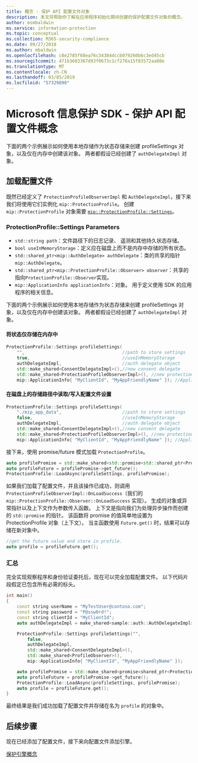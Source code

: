 ```yaml
---
title: 概念 - 保护 API 配置文件对象
description: 本文将帮助你了解在应用程序初始化期间创建的保护配置文件对象的概念。
author: msmbaldwin
ms.service: information-protection
ms.topic: conceptual
ms.collection: M365-security-compliance
ms.date: 09/27/2018
ms.author: mbaldwin
ms.openlocfilehash: c8e2785f68ea76c34384dccb079260b6c3ed45cb
ms.sourcegitcommit: 471b3683367d93f0673c1cf276a15f83572aa80e
ms.translationtype: MT
ms.contentlocale: zh-CN
ms.lasthandoff: 03/05/2019
ms.locfileid: "57329890"
---
```

# <a name="microsoft-information-protection-sdk---protection-api-profile-concepts"></a>Microsoft 信息保护 SDK - 保护 API 配置文件概念

下面的两个示例展示如何使用本地存储作为状态存储来创建 profileSettings 对象，以及仅在内存中创建该对象。 两者都假设已经创建了 `authDelegateImpl` 对象。

## <a name="load-a-profile"></a>加载配置文件

既然已经定义了 `ProtectionProfileObserverImpl` 和 `AuthDelegateImpl`，接下来我们将使用它们实例化 `mip::ProtectionProfile`。 创建 `mip::ProtectionProfile` 对象需要 [`mip::ProtectionProfile::Settings`](reference/class_mip_ProtectionProfile_settings.md)。

### <a name="protectionprofilesettings-parameters"></a>ProtectionProfile::Settings Parameters

- `std::string path`：文件路径下的日志记录、 遥测和其他持久状态存储。
- `bool useInMemoryStorage`：定义应在磁盘上而不是内存中存储的所有状态。
- `std::shared_ptr<mip::AuthDelegate> authDelegate`：类的共享的指针`mip::AuthDelegate`。
- `std::shared_ptr<mip::ProtectionProfile::Observer> observer`：共享的指向`ProtectionProfile::Observer`实现。
- `mip::ApplicationInfo applicationInfo`：对象。 用于定义使用 SDK 的应用程序的相关信息。

下面的两个示例展示如何使用本地存储作为状态存储来创建 profileSettings 对象，以及仅在内存中创建该对象。 两者都假设已经创建了 `authDelegateImpl` 对象。

#### <a name="store-state-in-memory-only"></a>将状态仅存储在内存中

```cpp
ProtectionProfile::Settings profileSettings(
    "",                                     //path to store settings
    true,                                   //useInMemoryStorage
    authDelegateImpl,                       //auth delegate object
    std::make_shared<ConsentDelegateImpl>(),//new consent delegate
    std::make_shared<ProtectionProfileObserverImpl>(), //new protection profile observer
    mip::ApplicationInfo{ "MyClientId", "MyAppFriendlyName" }); //ApplicationInfo object
```

#### <a name="readwrite-profile-settings-from-storage-path-on-disk"></a>在磁盘上的存储路径中读取/写入配置文件设置

```cpp
ProtectionProfile::Settings profileSettings(
    "./mip_app_data",                       //path to store settings
    false,                                  //useInMemoryStorage
    authDelegateImpl,                       //auth delegate object
    std::make_shared<ConsentDelegateImpl>(),//new consent delegate
    std::make_shared<ProtectionProfileObserverImpl>(), //new protection profile
    mip::ApplicationInfo{ "MyClientId", "MyAppFriendlyName" }); //ApplicationInfo object
```

接下来，使用 promise/future 模式加载 `ProtectionProfile`。

```cpp
auto profilePromise = std::make_shared<std::promise<std::shared_ptr<ProtectionProfile>>>();
auto profileFuture = profilePromise->get_future();
ProtectionProfile::LoadAsync(profileSettings, profilePromise);
```

如果我们加载了配置文件，并且该操作已成功，则调用 `ProtectionProfileObserverImpl::OnLoadSuccess`（我们的 `mip::ProtectionProfile::Observer::OnLoadSuccess` 实现）。 生成的对象或异常指针以及上下文作为参数传入函数。 上下文是指向我们为处理异步操作而创建的 `std::promise` 的指针。 该函数将 promise 的值简单地设置为 ProtectionProfile 对象（上下文）。 当主函数使用 `Future.get()` 时，结果可以存储在新对象中。

```cpp
//get the future value and store in profile.
auto profile = profileFuture.get();
```

### <a name="putting-it-together"></a>汇总

完全实现观察程序和身份验证委托后，现在可以完全加载配置文件。 以下代码片段假定已包含所有必需的标头。

```cpp
int main()
{
    const string userName = "MyTestUser@contoso.com";
    const string password = "P@ssw0rd!";
    const string clientId = "MyClientId";
    auto authDelegateImpl = make_shared<sample::auth::AuthDelegateImpl>(userName, password, clientId);

    ProtectionProfile::Settings profileSettings("",
        false,
        authDelegateImpl,
        std::make_shared<ConsentDelegateImpl>(),
        std::make_shared<ProfileObserver>(),
        mip::ApplicationInfo{ "MyClientId", "MyAppFriendlyName" });

    auto profilePromise = std::make_shared<promise<shared_ptr<ProtectionProfile>>>();
    auto profileFuture = profilePromise->get_future();
    ProtectionProfile::LoadAsync(profileSettings, profilePromise);
    auto profile = profileFuture.get();
}
```

最终结果是我们成功加载了配置文件并存储在名为 `profile` 的对象中。

## <a name="next-steps"></a>后续步骤

现在已经添加了配置文件，接下来向配置文件添加引擎。

[保护引擎概念](concept-profile-engine-protection-engine-cpp.md)
